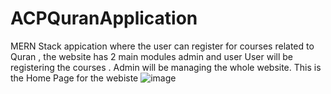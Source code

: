 ﻿# ACPQuranApplication
 MERN Stack appication where the user can register for courses related to Quran , the website has 2 main modules admin and user 
 User will be registering the courses .
 Admin will be managing the whole website.
 This is the Home Page for the webiste 
![image](https://github.com/user-attachments/assets/3b483b5d-a51c-4ace-bd19-2d76b62ecddd)
